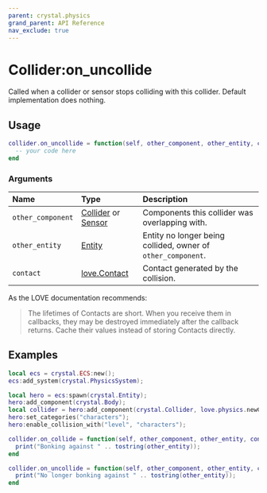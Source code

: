 ```yaml
---
parent: crystal.physics
grand_parent: API Reference
nav_exclude: true
---
```


# Collider:on_uncollide

Called when a collider or sensor stops colliding with this collider. Default implementation does nothing.

## Usage

```lua
collider.on_uncollide = function(self, other_component, other_entity, contact)
  -- your code here
end
```

### Arguments

| Name              | Type                                            | Description                                                  |
| :---------------- | :---------------------------------------------- | :----------------------------------------------------------- |
| `other_component` | [Collider](collider) or [Sensor](sensor)        | Components this collider was overlapping with.               |
| `other_entity`    | [Entity](/crystal/api/ecs/entity)               | Entity no longer being collided, owner of `other_component`. |
| `contact`         | [love.Contact](https://love2d.org/wiki/Contact) | Contact generated by the collision.                          |

As the LOVE documentation recommends:

> The lifetimes of Contacts are short. When you receive them in callbacks, they may be destroyed immediately after the callback returns. Cache their values instead of storing Contacts directly.

## Examples

```lua
local ecs = crystal.ECS:new();
ecs:add_system(crystal.PhysicsSystem);

local hero = ecs:spawn(crystal.Entity);
hero:add_component(crystal.Body);
local collider = hero:add_component(crystal.Collider, love.physics.newCircleShape(4));
hero:set_categories("characters");
hero:enable_collision_with("level", "characters");

collider.on_collide = function(self, other_component, other_entity, contact)
  print("Bonking against " .. tostring(other_entity));
end

collider.on_uncollide = function(self, other_component, other_entity, contact)
  print("No longer bonking against " .. tostring(other_entity));
end
```
